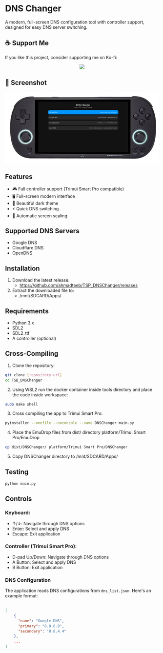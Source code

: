 # DNS Changer

A modern, full-screen DNS configuration tool with controller support, designed for easy DNS server switching.

## ☕ Support Me
If you like this project, consider supporting me on Ko-fi:

<p align="center" >
    <a href="https://ko-fi.com/ahmadteeb/?hidefeed=true&widget=true&isPopup=true">
        <img src="https://cdn.ko-fi.com/cdn/kofi5.png?v=3" />
    </a>
</p>

## 📸 Screenshot
![DNS Changer Screenshot](screenshot.png)

## Features

- 🎮 Full controller support (Trimui Smart Pro compatible)
- 🖥️ Full-screen modern interface
- 🌙 Beautiful dark theme
- ⚡ Quick DNS switching
- 🔄 Automatic screen scaling

## Supported DNS Servers

- Google DNS
- Cloudflare DNS
- OpenDNS

## Installation

1. Download the latest release.
    - https://github.com/ahmadteeb/TSP_DNSChanger/releases
2. Extract the downloaded file to:
    - /mnt/SDCARD/Apps/

## Requirements

- Python 3.x
- SDL2
- SDL2_ttf
- A controller (optional)


## Cross-Compiling

1. Clone the repository:
```bash
git clone [repository-url]
cd TSB_DNSChanger
```

2. Using WSL2 run the docker container inside tools directory and place the code inside workspace:
```bash
sudo make shell
```

3. Cross compiling the app to Trimui Smart Pro:
```bash
pyinstaller --onefile --noconsole --name DNSChanger main.py
```
4. Place the EmuDrop files from dist/ directory platform/Trimui Smart Pro/EmuDrop
```bash
cp dist/DNSChanger/ platform/Trimui Smart Pro/DNSChanger
```

5. Copy DNSChanger directory to /mnt/SDCARD/Apps/


## Testing

```bash
python main.py
```

## Controls

### Keyboard:
- ↑/↓: Navigate through DNS options
- Enter: Select and apply DNS
- Escape: Exit application

### Controller (Trimui Smart Pro):
- D-pad Up/Down: Navigate through DNS options
- A Button: Select and apply DNS
- B Button: Exit application

### DNS Configuration

The application reads DNS configurations from `dns_list.json`. Here's an example format:

```json

[
    {
      "name": "Google DNS",
      "primary": "8.8.8.8",
      "secondary": "8.8.4.4"
    },
    ...
]
```

